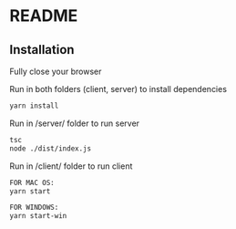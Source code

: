 # README
## Installation

Fully close your browser

Run in both folders (client, server) to install dependencies
```bash
yarn install
```
Run in /server/ folder to run server
```bash
tsc
node ./dist/index.js
```
Run in /client/ folder to run client
```bash
FOR MAC OS:
yarn start

FOR WINDOWS:
yarn start-win
```
    